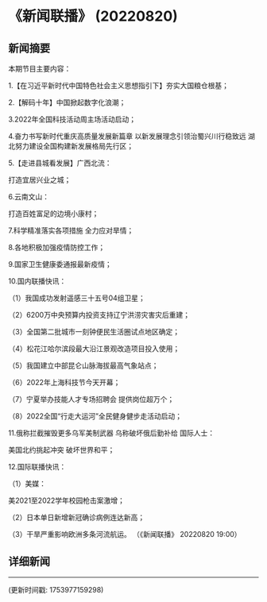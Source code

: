 # 《新闻联播》 (20220820)

## 新闻摘要

本期节目主要内容：


1.【在习近平新时代中国特色社会主义思想指引下】夯实大国粮仓根基；


2.【解码十年】中国掀起数字化浪潮；


3.2022年全国科技活动周主场活动启动；


4.奋力书写新时代重庆高质量发展新篇章 以新发展理念引领治蜀兴川行稳致远 湖北努力建设全国构建新发展格局先行区；


5.【走进县城看发展】广西北流：

打造宜居兴业之城；


6.云南文山：

打造百姓富足的边境小康村；


7.科学精准落实各项措施 全力应对旱情；


8.各地积极加强疫情防控工作；


9.国家卫生健康委通报最新疫情；


10.国内联播快讯：


（1）我国成功发射遥感三十五号04组卫星；


（2）6200万中央预算内投资支持辽宁洪涝灾害灾后重建；


（3）全国第二批城市一刻钟便民生活圈试点地区确定；


（4）松花江哈尔滨段最大沿江景观改造项目投入使用；


（5）我国建立中部昆仑山脉海拔最高气象站点；


（6）2022年上海科技节今天开幕；


（7）宁夏举办技能人才专场招聘会 提供岗位超万个；


（8）2022全国“行走大运河”全民健身健步走活动启动；


11.俄称拦截摧毁更多乌军美制武器 乌称破坏俄后勤补给 国际人士：

美国北约挑起冲突 破坏世界和平；


12.国际联播快讯：


（1）美媒：

美2021至2022学年校园枪击案激增；


（2）日本单日新增新冠确诊病例连达新高；


（3）干旱严重影响欧洲多条河流航运。
（《新闻联播》 20220820 19:00）

## 详细新闻

---

(更新时间戳: 1753977159298)

